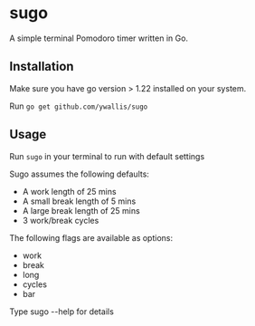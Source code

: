 # sugo

A simple terminal Pomodoro timer written in Go.

## Installation 

Make sure you have go version > 1.22 installed on your system.

Run ` go get github.com/ywallis/sugo `

## Usage

Run `sugo` in your terminal to run with default settings

Sugo assumes the following defaults:

- A work length of 25 mins
- A small break length of 5 mins
- A large break length of 25 mins
- 3 work/break cycles

The following flags are available as options:

- work 
- break
- long
- cycles
- bar

Type sugo --help for details

